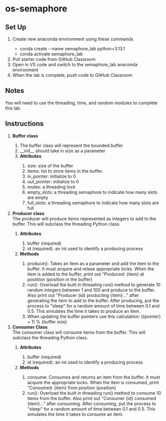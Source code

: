 # os-semaphore

## Set Up
<ol>
	<li>Create new anaconda environment using these commands</li>
	<ul>
		<li>conda create --name semaphore_lab python=3.13.1</li>
		<li>conda activate semaphore_lab</li>
	</ul>
	<li>Pull starter code from GitHub Classroom</li>
	<li>Open in VS code and switch to the semaphore_lab anaconda environment</li>
	<li>When the lab is complete, push code to GitHub Classroom</li>
</ol>

## Notes
You will need to use the threading, time, and random modules to complete this lab. 

## Instructions
<ol>
   <li><b>Buffer class</li></b></li>
    <ol>
      <li>The buffer class will represent the bounded buffer</li>
      <li>__init__ should take in size as a parameter</li>
      <li><b>Attributes</b></li>
        <ol>
          <li>size: size of the buffer</li>
          <li>items: list to store items in the buffer.</li>
          <li>in_pointer: initialize to 0</li>
          <li>out_pointer: initialize to 0</li>
		<li>mutex: a threading lock</li>
		<li>empty_slots: a threading semaphore to indicate how many slots are empty</li>
		<li>full_slots: a threading semaphore to indicate how many slots are full</li>
	</ol>
    </ol>
<li><b>Producer class</b></li>
The producer will produce items represented as integers to add to the buffer. This will subclass the threading Python class.
	<ol>
      <li><b>Attributes</b></li>
        <ol>
          <li>buffer (required)</li>
	<li>id (required): an int used to identify a producing process</li>
        </ol>
    <li><b>Methods</b></li>
      <ol>
        <li>produce(): Takes an item as a parameter and add the item to the buffer. It must acquire and relase appropriate locks. When the item is added to the buffer, print out "Produced: {item} at postition {position in the buffer}</li>
	<li>run(): Overload the built in threading run() method to generate 10 random integers between 1 and 100 and produce to the buffer. Also print out "Producer {id} producting {item}..." after generating the item to add to the buffer. After producing, put the process to "sleep" for a random amount of time between 0.1 and 0.5. This simulates the time it takes to produce an item. </li>
	<li>When updating the buffer pointers use this calculation: ({pointer} + 1) % {buffer size}</li>
      </ol>
    </ol>
      
<li><strong>Consumer Class</strong></li>
The consumer class will consume items from the buffer. This will subclass the threading Python class.
<ol>
	<li><b>Attributes</b></li>
        <ol>
		<li>buffer (required)</li>
		<li>id (required): an int used to identify a producing process</li>
        </ol>
      <li><b>Methods</b></li>
        <ol>
          <li>consume: Consumes and returns an item from the buffer. It must acquire the appropriate locks. When the item is consumed, print "Consumed: {item} from position {position} </li>
	<li>run(): Overload the built in threading run() method to consume 10 items from the buffer. Also print out "Consumer {id} consumed {item}..." after consuming. After consuming, put the process to "sleep" for a random amount of time between 0.1 and 0.5. This simulates the time it takes to consume an item. </li>
        </ol>
</ol>

